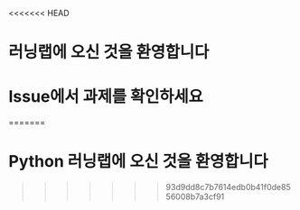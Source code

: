 <<<<<<< HEAD
# 러닝랩에 오신 것을 환영합니다 
# Issue에서 과제를 확인하세요 
=======
# Python 러닝랩에 오신 것을 환영합니다 
>>>>>>> 93d9dd8c7b7614edb0b41f0de8556008b7a3cf91

